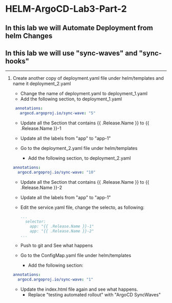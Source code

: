 # HELM-ArgoCD-Lab3-Part-2

## In this lab we will Automate Deployment from helm Changes

## In this lab we will use "sync-waves" and "sync-hooks"

---

1. Create another copy of deployment.yaml file under helm/templates and name it deployment_2.yaml
   - Change the name of deployment.yaml to deployment_1.yaml
   - Add the following section, to deployment_1.yaml

   ```YAML
    annotations:
      argocd.argoproj.io/sync-wave: "5"
   ```

   - Update all the Section that contains {{ .Release.Name }} to {{ .Release.Name }}-1
   - Update all the labels from "app" to "app-1"

   - Go to the deployment_2.yaml file under helm/templates
     - Add the following section, to deployment_2.yaml

    ```YAML
    annotations:
      argocd.argoproj.io/sync-wave: "10"
    ```

   - Update all the Section that contains {{ .Release.Name }} to {{ .Release.Name }}-2
   - Update all the labels from "app" to "app-1"
   - Edit the service.yaml file, change the selecto, as following:

     ```YAML
     ...
       selector:
         app: "{{ .Release.Name }}-1"
         app: "{{ .Release.Name }}-2"
     ...
     ```

   - Push to git and See what happens

   - Go to the ConfigMap.yaml file under helm/templates
     - Add the following section:

    ```YAML
    annotations:
      argocd.argoproj.io/sync-wave: "1"
    ```

   - Update the index.html file again and see what happens.
     - Replace "testing automated rollout" with "ArgoCD SyncWaves"
